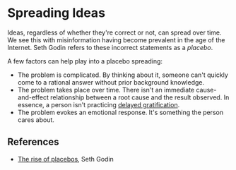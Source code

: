 # Spreading Ideas

Ideas, regardless of whether they're correct or not, can spread over time. We
see this with misinformation having become prevalent in the age of the Internet.
Seth Godin refers to these incorrect statements as a _placebo_.

A few factors can help play into a placebo spreading:
- The problem is complicated. By thinking about it, someone can't quickly come
  to a rational answer without prior background knowledge.
- The problem takes place over time. There isn't an immediate cause-and-effect
  relationship between a root cause and the result observed. In essence, a
  person isn't practicing [delayed
  gratification](/productivity/delayed-gratification.md).
- The problem evokes an emotional response. It's something the person cares
  about.

## References

- [The rise of placebos](https://seths.blog/2022/06/the-rise-of-placebos/), Seth
  Godin
